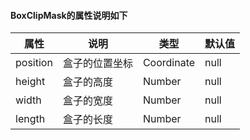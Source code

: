 #### BoxClipMask的属性说明如下

| 属性   | 说明              | 类型    | 默认值          |
| ------ | ----------------- | ------- | --------------- |
| position | 盒子的位置坐标 | Coordinate | null           |
| height  | 盒子的高度     | Number  | null            |
|  width | 盒子的宽度    | Number  | null            |
| length  | 盒子的长度     | Number  | null            |

